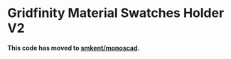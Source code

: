 # Gridfinity Material Swatches Holder V2

**This code has moved to
[smkent/monoscad](https://github.com/smkent/monoscad/tree/main/gridfinity-bins-material-swatches).**
